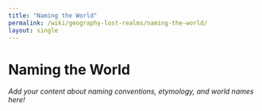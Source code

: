 ```yaml
---
title: "Naming the World"
permalink: /wiki/geography-lost-realms/naming-the-world/
layout: single
---
```


# Naming the World

_Add your content about naming conventions, etymology, and world names here!_ 